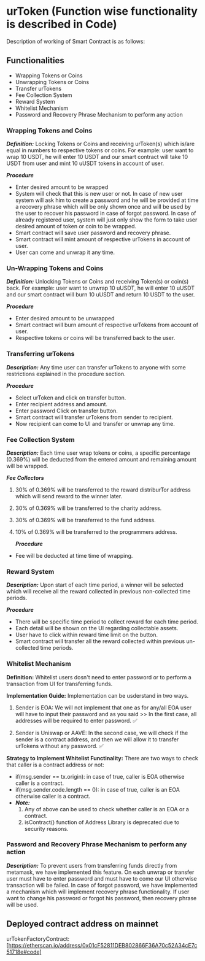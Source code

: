 # urToken (Function wise functionality is described in Code)

Description of working of Smart Contract is as follows:

## Functionalities

- Wrapping Tokens or Coins
- Unwrapping Tokens or Coins
- Transfer urTokens
- Fee Collection System
- Reward System
- Whitelist Mechanism
- Password and Recovery Phrase Mechanism to perform any action

### Wrapping Tokens and Coins

**_Definition:_** Locking Tokens or Coins and receiving urToken(s) which is/are equal in numbers to respective tokens or coins. For example: user want to wrap 10 USDT, he will enter 10 USDT and our smart contract will take 10 USDT from user and mint 10 uUSDT tokens in account of user.

**_Procedure_**

- Enter desired amount to be wrapped
- System will check that this is new user or not. In case of new user system will ask him to create a password and he will be provided at time a recovery phrase which will be only shown once and will be used by the user to recover his password in case of forgot password. In case of already registered user, system will just only show the form to take user desired amount of token or coin to be wrapped.
- Smart contract will save user password and recovery phrase.
- Smart contract will mint amount of respective urTokens in account of user.
- User can come and unwrap it any time.

### Un-Wrapping Tokens and Coins

**_Definition:_** Unlocking Tokens or Coins and receiving Token(s) or coin(s) back. For example: user want to unwrap 10 uUSDT, he will enter 10 uUSDT and our smart contract will burn 10 uUSDT and return 10 USDT to the user.

**_Procedure_**

- Enter desired amount to be unwrapped
- Smart contract will burn amount of respective urTokens from account of user.
- Respective tokens or coins will be transferred back to the user.

### Transferring urTokens

**_Description:_** Any time user can transfer urTokens to anyone with some restrictions explained in the procedure section.

**_Procedure_**

- Select urToken and click on transfer button.
- Enter recipient address and amount.
- Enter password Click on transfer button.
- Smart contract will transfer urTokens from sender to recipient.
- Now recipient can come to UI and transfer or unwrap any time.

### Fee Collection System

**_Description:_** Each time user wrap tokens or coins, a specific percentage (0.369%) will be deducted from the entered amount and remaining amount will be wrapped.

**_Fee Collectors_**

1. 30% of 0.369% will be transferred to the reward distriburTor address which will send reward to the winner later.
2. 30% of 0.369% will be transferred to the charity address.
3. 30% of 0.369% will be transferred to the fund address.
4. 10% of 0.369% will be transferred to the programmers address.

   **_Procedure_**

- Fee will be deducted at time time of wrapping.

### Reward System

**_Description:_** Upon start of each time period, a winner will be selected which will receive all the reward collected in previous non-collected time periods.

**_Procedure_**

- There will be specific time period to collect reward for each time period.
- Each detail will be shown on the UI regarding collectable assets.
- User have to click within reward time limit on the button.
- Smart contract will transfer all the reward collected within previous un-collected time periods.

### Whitelist Mechanism

**Definition:** Whitelist users dosn't need to enter password or to perform a transaction from UI for transferring funds.

**Implementation Guide:**
Implementation can be usderstand in two ways.

1. Sender is EOA:
   We will not implement that one as for any/all EOA user will have to input their password and as you said >> In the first case, all addresses will be required to enter password. ✅

2. Sender is Uniswap or AAVE:
   In the second case, we will check if the sender is a contract address, and then we will allow it to transfer urTokens without any password. ✅

**Strategy to Implement Whitelist Functinality:**
There are two ways to check that caller is a contract address or not:

- if(msg.sender == tx.origin): in case of true, caller is EOA otherwise caller is a contract.
- if(msg.sender.code.length == 0): in case of true, caller is an EOA otherwise caller is a contract.
- **_Note:_**
  1. Any of above can be used to check whether caller is an EOA or a contract.
  2. isContract() function of Address Library is deprecated due to security reasons.

### Password and Recovery Phrase Mechanism to perform any action

**_Description:_** To prevent users from transferring funds directly from metamask, we have implemented this feature. On each unwrap or transfer user must have to enter password and must have to come our UI otherwise transaction will be failed.
In case of forgot password, we have implemented a mechanism which will implement recovery phrase functionality. If user want to change his password or forgot his password, then recovery phrase will be used.

## Deployed contract address on mainnet

urTokenFactoryContract: [https://etherscan.io/address/0x01cF52811DEB802866F36A70c52A34cE7c51718e#code]
